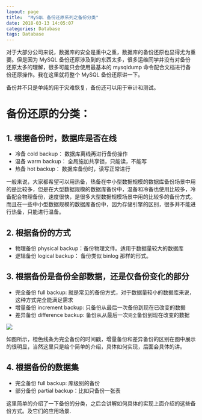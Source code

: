 ```yaml
---
layout: page
title:  "MySQL 备份还原系列之备份分类"
date: 2018-03-13 14:05:07
categories: Database
tags: Database
---
```


对于大部分公司来说，数据库的安全是重中之重，数据库的备份还原也显得尤为重要。但是因为 MySQL 备份还原涉及到的东西太多，很多运维同学并没有对备份还原太多的理解，很多可能只会使用最基本的 mysqldump 命令配合文档进行备份还原操作。我在这里就将整个 MySQL 备份还原讲一下。

备份并不只是单纯的用于灾难恢复，备份还可以用于审计和测试。

# 备份还原的分类：

## 1. 根据备份时，数据库是否在线
- 冷备 cold backup： 数据库离线再进行备份操作
- 温备 warm backup： 全局施加共享锁，只能读，不能写
- 热备 hot backup： 数据库备份时，读写正常进行

一般来说，大家都希望可以用热备，热备在中小型数据规模的数据库备份场景中用的是比较多，但是在大型数据规模的数据库备份中，温备和冷备也使用比较多，冷备配合物理备份，速度很快，是很多大型数据规模场景中用的比较多的备份方式。而且在一些中小型数据规模的数据库备份中，因为存储引擎的区别，很多并不能进行热备，只能进行温备。

## 2. 根据备份的方式
- 物理备份 physical backup：备份物理文件。适用于数据量较大的数据库
- 逻辑备份 logical backup： 备份类似 binlog 那样的形式。

## 3. 根据备份是备份全部数据，还是仅备份变化的部分
- 完全备份 full backup: 就是常见的备份方式，对于数据量较小的数据库来说，这种方式完全能满足需求
- 增量备份 increment backup: 只备份从最后一次备份到现在已改变的数据
- 差异备份 difference backup: 备份从从最后一次`完全`备份到现在改变的数据

![][image-1]


如图所示，橙色线条为完全备份的时间戳，增量备份和差异备份的区别在图中展示的很明显，当然这里只是给个简单的介绍，具体如何实现，后面会具体的讲。

## 4. 根据备份的数据集
- 完全备份 full backup: 库级别的备份
- 部分备份 partial backup：比如只备份一张表

这里简单的介绍了一下备份的分类，之后会讲解如何具体的实现上面介绍的这些备份方式。及它们的应用场景.

[image-1]:	http://chenyanshan.com/images/MySQL-Backup-1-image/DraggedImage.png%20